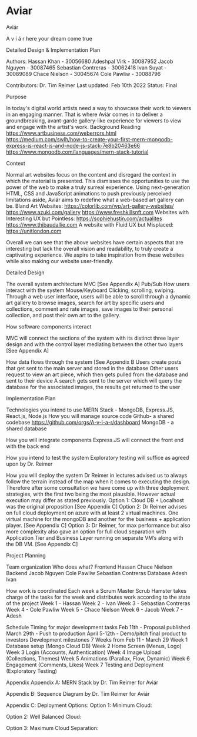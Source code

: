 # Aviar
Aviár


A v i á r
here your dream come true

Detailed Design & Implementation Plan 


Authors:
	Hassan Khan - 30056680
	Adeshpal Virk - 30087952
	Jacob Nguyen - 30087465
	Sebastian Contreras - 30062418
	Ivan Suyat - 30089089
	Chace Nielson - 30045674
	Cole Pawliw - 30088796 

Contributors: Dr. Tim Reimer 
Last updated: Feb 10th 2022
Status: Final 


Purpose 

In today's digital world artists need a way to showcase their work to viewers in an engaging manner. That is where Aviár comes in to deliver a groundbreaking, avant-garde gallery-like experience for viewers to view and engage with the artist's work. 
Background Reading 
https://www.artbusiness.com/weberrors.html
https://medium.com/swlh/how-to-create-your-first-mern-mongodb-express-js-react-js-and-node-js-stack-7e8b20463e66
https://www.mongodb.com/languages/mern-stack-tutorial

Context 

Normal art websites focus on the content and disregard the context in which the material is presented. This dismisses the opportunities to use the power of the web to make a truly surreal experience. Using next-generation HTML, CSS and JavaScript animations to push previously perceived limitations aside, Aviár aims to redefine what a web-based art gallery can be. 
Bland Art Websites:
https://colorlib.com/wp/art-gallery-websites/
https://www.azuki.com/gallery
https://www.freshkillsnft.com
Websites with Interesting UX but Pointless:
https://sophiehustin.com/actualites
https://www.thibaudallie.com
A website with Fluid UX but Misplaced:
https://unitlondon.com

Overall we can see that the above websites have certain aspects that are interesting but lack the overall vision and readability, to truly create a captivating experience. We aspire to take inspiration from these websites while also making our website user-friendly. 


Detailed Design 

The overall system architecture 
MVC [See Appendix A]
Pub/Sub 
How users interact with the system
Mouse/Keyboard
Clicking, scrolling, swiping.
Through a web user interface, users will be able to scroll through a dynamic art gallery to browse images, search for art by specific users and collections, comment and rate images, save images to their personal collection, and post their own art to the gallery.

How software components interact

MVC will connect the sections of the system with its distinct three layer design and with the control layer mediating between the other two layers [See Appendix A]

How data flows through the system [See Appendix B
Users create posts that get sent to the main server and stored in the database
Other users request to view an art piece, which then gets pulled from the database and sent to their device
A search gets sent to the server which will query the database for the associated images, the results get returned to the user


Implementation Plan 

Technologies you intend to use 
MERN Stack - MongoDB, Express.JS, React.js, Node.js 
How you will manage source code 
Github- a shared codebase
https://github.com/orgs/A-v-i-a-r/dashboard
MongoDB - a shared database

How you will integrate components 
Express.JS will connect the front end with the back end

How you intend to test the system 
Exploratory testing will suffice as agreed upon by Dr. Reimer

How you will deploy the system
Dr Reimer in lectures advised us to always follow the terrain instead of the map when it comes to executing the design. Therefore after some consultation we have come up with three deployment strategies, with the first two being the most plausible. However actual execution may differ as stated previously. 
Option 1: Cloud DB + Localhost was the original proposition [See Appendix C]
Option 2: Dr Reimer advises on full cloud deployment on azure with at least 2 virtual machines. One virtual machine for the mongoDB and another for the business + application player. [See Appendix C]
Option 3: Dr Reimer, for max performance but also more complexity also gave an option for full cloud separation with Application Tier and Business Layer running on separate VM’s along with the DB VM. [See Appendix C]


Project Planning

Team organization 
Who does what? 
Frontend 
Hassan
Chace Nielson
Backend
Jacob Nguyen
Cole Pawliw
Sebastian Contreras
Database
Adesh
Ivan

How work is coordinated 
Each week a Scrum Master Scrub Hamster takes charge of the tasks for the week and distributes work according to the state of the project
Week 1 - Hassan
Week 2 - Ivan
Week 3 - Sebastian Contreras
Week 4 - Cole Pawliw
Week 5 - Chace Nielson
Week 6 - Jacob
Week 7 - Adesh

Schedule 
Timing for major development tasks
Feb 11th - Proposal published
March 29th - Push to production 
April 5-12th - Demo/pitch final product to investors
Development milestones 7 Weeks from Feb 11 - March 29
	Week 1 Database setup (Mongo Cloud DB)
	Week 2 Home Screen (Menus, Logo)
	Week 3 Login (Accounts, Authentication)
	Week 4 Image Upload (Collections, Themes)
	Week 5 Animations (Parallax, Flow, Dynamic)
	Week 6 Engagement (Comments, Likes)
	Week 7 Testing and Deployment (Exploratory Testing)


Appendix 
Appendix A: MERN Stack by Dr. Tim Reimer for Aviár


Appendix B: Sequence Diagram by Dr. Tim Reimer for Aviár

Appendix C: Deployment Options:
Option 1: Minimum Cloud:

Option 2: Well Balanced Cloud:

Option 3: Maximum Cloud Separation:
